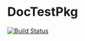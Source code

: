 # DocTestPkg



[![Build Status](https://travis-ci.org/JaredCrean2/DocTestPkg.jl.svg?branch=master)](https://travis-ci.org/JaredCrean2/DocTestPkg.jl)
